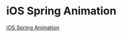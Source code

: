 # iOS Spring Animation
[iOS Spring Animation](https://aiwithcloud.com/2022/09/15/ios_spring_animation/)